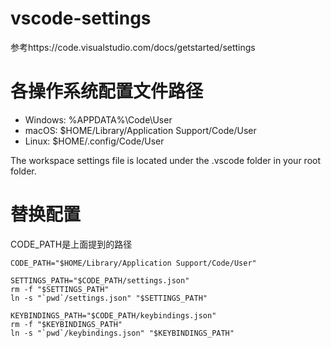 # vscode-settings
参考https://code.visualstudio.com/docs/getstarted/settings

# 各操作系统配置文件路径
- Windows: %APPDATA%\Code\User
- macOS: $HOME/Library/Application Support/Code/User
- Linux: $HOME/.config/Code/User

The workspace settings file is located under the .vscode folder in your root folder.

# 替换配置
CODE_PATH是上面提到的路径
```
CODE_PATH="$HOME/Library/Application Support/Code/User"

SETTINGS_PATH="$CODE_PATH/settings.json"
rm -f "$SETTINGS_PATH"
ln -s "`pwd`/settings.json" "$SETTINGS_PATH"

KEYBINDINGS_PATH="$CODE_PATH/keybindings.json"
rm -f "$KEYBINDINGS_PATH"
ln -s "`pwd`/keybindings.json" "$KEYBINDINGS_PATH"
```